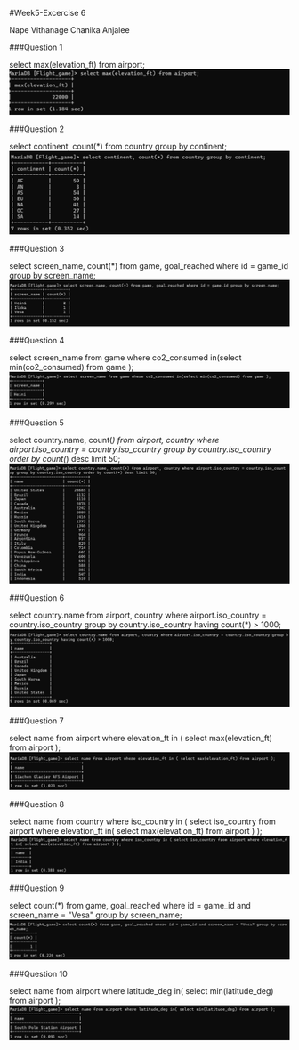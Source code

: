 #Week5-Excercise 6

Nape Vithanage Chanika Anjalee

###Question 1 

select max(elevation_ft) from airport;
![Q1-Ex6.png](Q1-Ex6.png)

###Question 2

select continent, count(*) from country group by continent;
![Q2-Ex6.png](Q2-Ex6.png)

###Question 3

select screen_name, count(*) from game, goal_reached where id = game_id group by screen_name;
![Q3-Ex6.png](Q3-Ex6.png)

###Question 4

select screen_name from game where co2_consumed in(select min(co2_consumed) from game );
![Q4-Ex6.png](Q4-Ex6.png)

###Question 5

select country.name, count(*) from airport, country where airport.iso_country = country.iso_country group by country.iso_country order by count(*) desc limit 50;
 ![Q5-Ex6.png](Q5-Ex6.png)

###Question 6

select country.name from airport, country where airport.iso_country = country.iso_country group by country.iso_country having count(*) > 1000;
![Q6-Ex6.png](Q6-Ex6.png)

###Question 7

select name from airport where elevation_ft in ( select max(elevation_ft) from airport );
![Q7-Ex6.png](Q7-Ex6.png)

###Question 8

select name from country where iso_country in ( select iso_country from airport where elevation_ft in( select max(elevation_ft) from airport ) );
![Q8-Ex6.png](Q8-Ex6.png)

###Question 9

select count(*) from game, goal_reached where id = game_id and screen_name = "Vesa" group by screen_name;
![Q9-Ex6.png](Q9-Ex6.png)

###Question 10

select name from airport where latitude_deg in( select min(latitude_deg) from airport );
![Q10-Ex6.png](Q10-Ex6.png)
